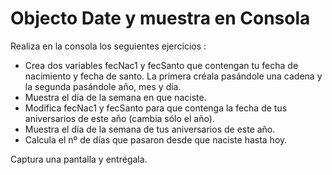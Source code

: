 # Objecto Date y muestra en Consola

Realiza en la consola los seguientes ejercicios :

- Crea dos variables fecNac1 y fecSanto que contengan tu fecha de nacimiento y fecha de santo. La primera créala pasándole una cadena y la segunda pasándole año, mes y día.
- Muestra el día de la semana en que naciste.
- Modifica fecNac1 y fecSanto para que contenga la fecha de tus aniversarios de este año (cambia sólo el año).
- Muestra el día de la semana de tus aniversarios de este año.
- Calcula el nº de días que pasaron desde que naciste hasta hoy.

Captura una pantalla y entrégala.

